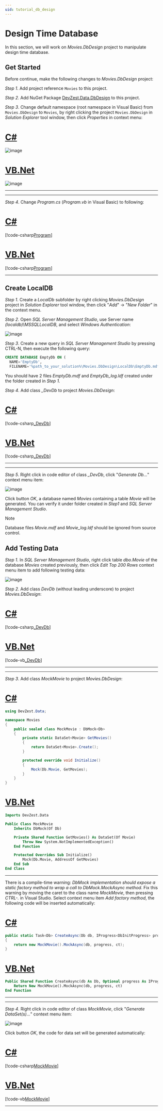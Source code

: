 ```yaml
---
uid: tutorial_db_design
---
```


# Design Time Database

In this section, we will work on *Movies.DbDesign* project to manipulate design time database.

## Get Started

Before continue, make the following changes to *Movies.DbDesign* project:

*Step 1*. Add project reference `Movies` to this project.

*Step 2*. Add NuGet Package [DevZest.Data.DbDesign](https://www.nuget.org/packages/DevZest.Data.DbDesign/) to this project.

*Step 3*. Change default namespace (root namespace in Visual Basic) from `Movies.DbDesign` to `Movies`, by right clicking the project `Movies.DbDesign` in *Solution Explorer* tool window, then click *Properties* in context menu:

# [C#](#tab/cs)

![image](/images/tutorial_movies_dbdesign_default_namespace.jpg)

# [VB.Net](#tab/vb)

![image](/images/tutorial_movies_dbdesign_root_namespace.jpg)

***

***

*Step 4*. Change *Program.cs* (*Program.vb* in Visual Basic) to following:

# [C#](#tab/cs)

[!code-csharp[Program](../../../samples/Tutorial/Movies.DbDesign/Program.cs)]

# [VB.Net](#tab/vb)

[!code-csharp[Program](../../../samples.vb/Tutorial/Movies.DbDesign/Program.vb)]

***

## Create LocalDB

*Step 1*. Create a *LocalDb* subfolder by right clicking *Movies.DbDesign* project in *Solution Explorer* tool window, then click "*Add*" -> "*New Folder*" in the context menu.

*Step 2*. Open *SQL Server Management Studio*, use Server name *(localdb)\MSSQLLocalDB*, and select *Windows Authentication*:

![image](/images/ssms_login.jpg)

*Step 3*. Create a new query in *SQL Server Management Studio* by pressing CTRL-N, then execute the following query:

```SQL
CREATE DATABASE EmptyDb ON (
  NAME='EmptyDb', 
  FILENAME='%path_to_your_solution%\Movies.DbDesign\LocalDb\EmptyDb.mdf')
```

You should have 2 files *EmptyDb.mdf* and *EmptyDb_log.ldf* created under the folder created in *Step 1*.

*Step 4*. Add class *_DevDb* to project *Movies.DbDesign*:

# [C#](#tab/cs)

[!code-csharp[_DevDb](../../../samples/Tutorial/Movies.DbDesign/_DevDb.cs)]

# [VB.Net](#tab/vb)

[!code-csharp[_DevDb](../../../samples.vb/Tutorial/Movies.DbDesign/_DevDb.vb)]

***

***

*Step 5*. Right click in code editor of class *_DevDb*, click "*Generate Db...*" context menu item:

![image](/images/RdoToolsGenerateDb.jpg)

Click button *OK*, a database named *Movies* containing a table *Movie* will be generated. You can verify it under folder created in *Step1* and *SQL Server Management Studio*.

>[!Note]
>Database files *Movie.mdf* and *Movie_log.ldf* should be ignored from source control.

## Add Testing Data

*Step 1*. In *SQL Server Management Studio*, right click table *dbo.Movie* of the database *Movies* created previously, then click *Edit Top 200 Rows* context menu item to add following testing data:

![image](/images/tutorial_movies_testing_data.jpg)

*Step 2*. Add class *DevDb* (without leading underscore) to project *Movies.DbDesign*:

# [C#](#tab/cs)

[!code-csharp[_DevDb](../../../samples/Tutorial/Movies.DbDesign/DevDb.cs)]

# [VB.Net](#tab/vb)

[!code-vb[_DevDb](../../../samples.vb/Tutorial/Movies.DbDesign/DevDb.vb)]

***

***

*Step 3*. Add class *MockMovie* to project *Movies.DbDesign*:

# [C#](#tab/cs)

```csharp
using DevZest.Data;

namespace Movies
{
    public sealed class MockMovie : DbMock<Db>
    {
        private static DataSet<Movie> GetMovies()
        {
            return DataSet<Movie>.Create();
        }

        protected override void Initialize()
        {
            Mock(Db.Movie, GetMovies);
        }
    }
}
```

# [VB.Net](#tab/vb)

```vb
Imports DevZest.Data

Public Class MockMovie
    Inherits DbMock(Of Db)

    Private Shared Function GetMovies() As DataSet(Of Movie)
        Throw New System.NotImplementedException()
    End Function

    Protected Overrides Sub Initialize()
        Mock(Db.Movie, AddressOf GetMovies)
    End Sub
End Class
```

***

There is a compile-time warning: *DbMock implementation should expose a static factory method to wrap a call to DbMock<T>.MockAsync method*. Fix this warning by moving the caret to the class name *MockMovie*, then pressing *CTRL-.* in Visual Studio. Select context menu item *Add factory method*, the following code will be inserted automatically:

# [C#](#tab/cs)

```csharp
public static Task<Db> CreateAsync(Db db, IProgress<DbInitProgress> progress = null, CancellationToken ct = default(CancellationToken))
{
    return new MockMovie().MockAsync(db, progress, ct);
}
```

# [VB.Net](#tab/vb)

```vb
Public Shared Function CreateAsync(db As Db, Optional progress As IProgress(Of DbInitProgress) = Nothing, Optional ct As CancellationToken = Nothing) As Task(Of Db)
    Return New MockMovie().MockAsync(db, progress, ct)
End Function
```

***

***

*Step 4*. Right click in code editor of class *MockMovie*, click "*Generate DataSet(s)...*" context menu item:

![image](/images/tutorial_movies_generate_dataset.jpg)

Click button *OK*, the code for data set will be generated automatically:

# [C#](#tab/cs)

[!code-csharp[MockMovie](../../../samples/Tutorial/Movies.DbDesign/MockMovie.cs)]

# [VB.Net](#tab/vb)

[!code-vb[MockMovie](../../../samples.vb/Tutorial/Movies.DbDesign/MockMovie.vb)]

***
